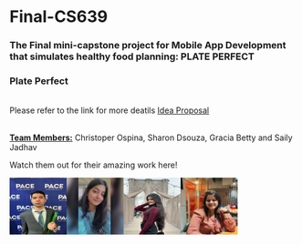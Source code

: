 # Final-CS639

<h3>The Final mini-capstone project for Mobile App Development that simulates healthy food planning: PLATE PERFECT </h3>

<h3> Plate Perfect </h3>


<br/>
Please refer to the link for more deatils <a href="https://docs.google.com/document/d/1WH4igLCGn2JayA3ci811kjBUjbGURqBT/edit?usp=sharing&ouid=102167781560686034577&rtpof=true&sd=true">Idea Proposal</a>

<br/>
<br/>

<b><ins>Team Members:</b></ins>
Christoper Ospina, Sharon Dsouza, Gracia Betty and Saily Jadhav

Watch them out for their amazing work here!
<br/>

<img src="assets/Chris.jpeg" align="left" height="100px" width="100px" />

<img src="assets/Sharon.jpeg" align="left" height="100px" width="100px" />

<img src="assets/Gracia.jpg" align="left" height="100px" width="100px" />

<img src="assets/Saily.jpeg" align="left" height="100px" width="100px" />
